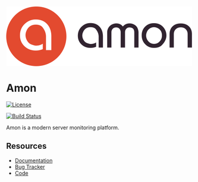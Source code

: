 ![](logo.png)


Amon
===============================================

[![License](https://img.shields.io/github/license/amonapp/amon.svg)](https://www.gnu.org/licenses/agpl-3.0.txt)

[![Build Status](https://travis-ci.org/amonapp/amon.svg?branch=master)](https://travis-ci.org/amonapp/amon)


Amon is a modern server monitoring platform.



Resources
---------

* [Documentation](https://docs.amon.cx/)
* [Bug Tracker](https://github.com/amonapp/amon/issues)
* [Code](https://github.com/amonapp/amon)